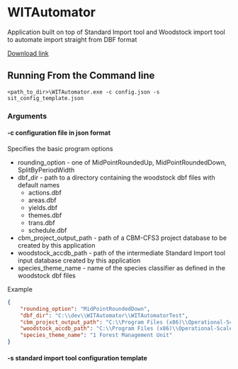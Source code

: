 # WITAutomator
Application built on top of Standard Import tool and Woodstock import tool to automate import straight from DBF format

[Download link](https://github.com/cat-cfs/WITAutomator/releases)

## Running From the Command line

 
```<path_to_dir>\WITAutomator.exe -c config.json -s sit_config_template.json```

### Arguments

#### -c configuration file in json format
Specifies the basic program options

  * rounding_option - one of MidPointRoundedUp, MidPointRoundedDown, SplitByPeriodWidth
  * dbf_dir - path to a directory containing the woodstock dbf files with default names
    * actions.dbf
    * areas.dbf
    * yields.dbf
    * themes.dbf
    * trans.dbf
    * schedule.dbf
  * cbm_project_output_path - path of a CBM-CFS3 project database to be created by this application
  * woodstock_accdb_path - path of the intermediate Standard Import tool input database created by this application
  * species_theme_name - name of the species classifier as defined in the woodstock dbf files

Example
```json
{
    "rounding_option": "MidPointRoundedDown",
    "dbf_dir": "C:\\dev\\WITAutomator\\WITAutomatorTest",
    "cbm_project_output_path": "C:\\Program Files (x86)\\Operational-Scale CBM-CFS3\\Projects\\WITAutomatorTest_CBMProject.mdb",
    "woodstock_accdb_path": "C:\\Program Files (x86)\\Operational-Scale CBM-CFS3\\Projects\\WITAutomatorTest_WoodstockDB.accdb",
    "species_theme_name": "1 Forest Management Unit"
}
```
#### -s standard import tool configuration template
